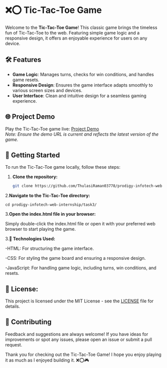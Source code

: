 # ❌⭕ Tic-Tac-Toe Game

Welcome to the **Tic-Tac-Toe Game**! This classic game brings the timeless fun of Tic-Tac-Toe to the web. Featuring simple game logic and a responsive design, it offers an enjoyable experience for users on any device.

## 🛠️ Features

- **Game Logic**: Manages turns, checks for win conditions, and handles game resets.
- **Responsive Design**: Ensures the game interface adapts smoothly to various screen sizes and devices.
- **User Interface**: Clean and intuitive design for a seamless gaming experience.

## 🌐 Project Demo

Play the Tic-Tac-Toe game live: [Project Demo](https://your-live-demo-url.com)  
*Note: Ensure the demo URL is current and reflects the latest version of the game.*

## 🚀 Getting Started

To run the Tic-Tac-Toe game locally, follow these steps:

1. **Clone the repository:**
   ```bash
   git clone https://github.com/ThulasiRaman03778/prodigy-infotech-web-internship.git
   
2.**Navigate to the Tic-Tac-Toe directory:**

    cd prodigy-infotech-web-internship/task3/

3.**Open the index.html file in your browser:**  

Simply double-click the index.html file or open it with your preferred web browser to start playing the game.

3.**🔧 Technologies Used:**

-HTML: For structuring the game interface.

-CSS: For styling the game board and ensuring a responsive design.

-JavaScript: For handling game logic, including turns, win conditions, and resets.

## 📄 License:

This project is licensed under the MIT License - see the [LICENSE](https://github.com/ThulasiRaman03778/Prodigy-Infotech-Internship/blob/main/LINCENSE.txt) file for details.

## 📝 Contributing

Feedback and suggestions are always welcome! If you have ideas for improvements or spot any issues, please open an issue or submit a pull request.

Thank you for checking out the Tic-Tac-Toe Game! I hope you enjoy playing it as much as I enjoyed building it. ❌⭕🎮
